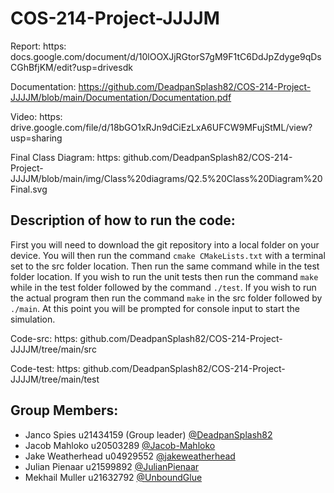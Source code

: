 # COS-214-Project-JJJJM
Report: https: docs.google.com/document/d/10lOOXJjRGtorS7gM9F1tC6DdJpZdyge9qDsCGhBfjKM/edit?usp=drivesdk

Documentation: https://github.com/DeadpanSplash82/COS-214-Project-JJJJM/blob/main/Documentation/Documentation.pdf

Video: https: drive.google.com/file/d/18bGO1xRJn9dCiEzLxA6UFCW9MFujStML/view?usp=sharing

Final Class Diagram: https: github.com/DeadpanSplash82/COS-214-Project-JJJJM/blob/main/img/Class%20diagrams/Q2.5%20Class%20Diagram%20Final.svg

## Description of how to run the code: 
First you will need to download the git repository into a local folder on your device. You will then run the command `cmake CMakeLists.txt` with a terminal set to the
src folder location. Then run the same command while in the test folder location. If you wish to run the unit tests then run the command `make` while in the test folder
followed by the command `./test`. If you wish to run the actual program then run the command `make` in the src folder followed by `./main`. At this point you will be
prompted for console input to start the simulation.

Code-src: https: github.com/DeadpanSplash82/COS-214-Project-JJJJM/tree/main/src

Code-test: https: github.com/DeadpanSplash82/COS-214-Project-JJJJM/tree/main/test

## Group Members:
- Janco Spies u21434159 (Group leader) [@DeadpanSplash82](https://github.com/DeadpanSplash82)
- Jacob Mahloko u20503289 [@Jacob-Mahloko](https://github.com/Jacob-Mahloko)
- Jake Weatherhead u04929552 [@jakeweatherhead](https://github.com/jakeweatherhead)
- Julian Pienaar u21599892 [@JulianPienaar](https://github.com/JulianPienaar)
- Mekhail Muller u21632792 [@UnboundGlue](https://github.com/UnboundGlue)
